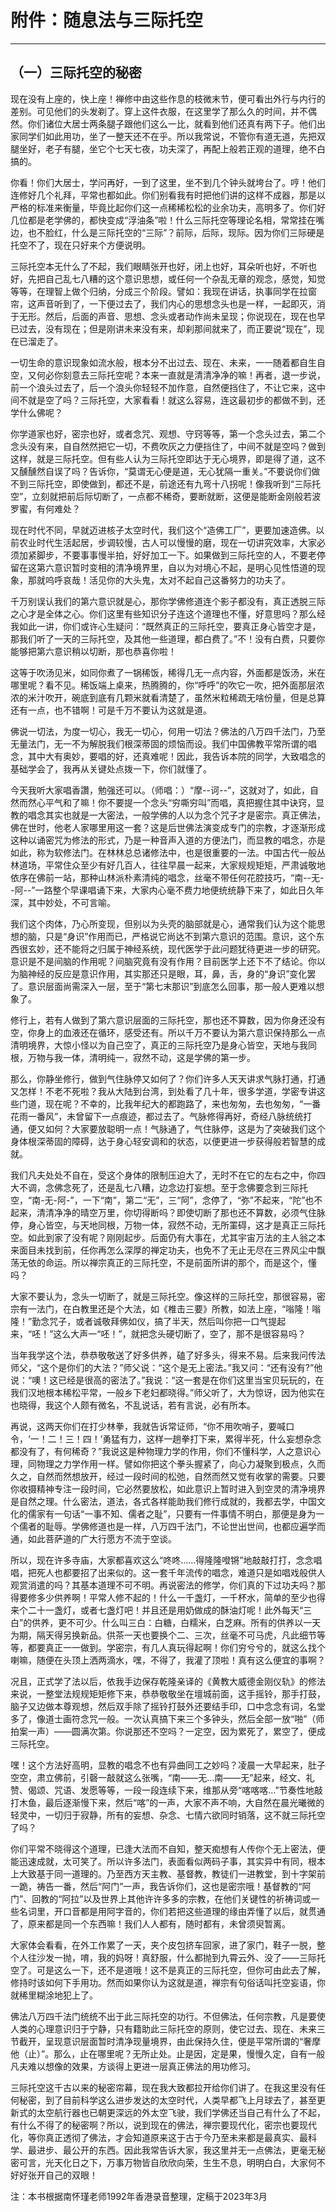 # 附件：随息法与三际托空

------

## （一）三际托空的秘密

现在没有上座的，快上座！禅修中由这些作息的枝微末节，便可看出外行与内行的差别。可见他们的头发剃了。穿上这件衣服，在这里学了那么久的时间，并不偶然。你们诸位大居士两条腿子跟他们这么一比，就看到他们还真有两下子。他们出家同学们如此用功，坐了一整天还不在乎。所以我常说，不管你有道无道，先把双腿坐好，老子有腿，坐它个七天七夜，功夫深了，再配上般若正观的道理，绝不白搞的。

你看！你们大居士，学问再好，一到了这里，坐不到几个钟头就垮台了。哼！他们连修好几个礼拜，平常也都如此。你们别看我有时把他们讲的这样不成器，那是以严格的标准来衡量，毕竟比起你们这一点稀稀松松的业余功夫，高明多了。你们好几位都是老学佛的，都快变成“浮油条”啦！什么三际托空等理论名相，常常挂在嘴边，也不脸红，什么是三际托空的“三际”？前际，后际，现际。因为你们三际硬是托空不了，现在只好来个方便说明。

三际托空本无什么了不起，我们眼睛张开也好，闭上也好，耳朵听也好，不听也好，先把自己乱七八糟的这个意识思想，或任何一个杂乱无章的观念，感觉，知觉等等，在理智上做个归纳，分成三个阶段。譬如：我现在讲话，执事同学在拉窗帘，这声音听到了，一下便过去了，我们内心的思想念头也是一样，一起即灭，消于无形。然后，后面的声音、思想、念头或者动作尚未呈现；你说现在，现在也早已过去，没有现在；但是刚讲未来没有来，却刹那间就来了，而正要说“现在”，现在已溜走了。

一切生命的意识现象如流水般，根本分不出过去、现在、未来，一一随着都自生自空，又何必你刻意去三际托空呢？本来一直就是清清净净的嘛！再者，退一步说，前一个浪头过去了，后一个浪头你轻轻不加作意，自然便挡住了，不让它来，这中间不就是空了吗？三际托空，大家看看！就这么容易，连这最初步的都做不到，还学什么佛呢？

你学道家也好，密宗也好，或者念咒、观想、守窍等等，第一个念头过去，第二个念头没有来，自自然然把它一切，不费吹灰之力便挡住了，中间不就是空吗？做到这样，就是三际托空。但有些人认为三际托空即达于无心境界，即是得了道，这不又醺醺然自误了吗？告诉你，“莫谓无心便是道，无心犹隔一重关。”不要说你们做不到三际托空，即使做到，都还不是，前途还有九弯十八拐呢！像我听到“三际托空”，立刻就把前后际切断了，一点都不稀奇，要断就断，这便是能断金刚般若波罗蜜，有何难处？

现在时代不同，早就迈进核子太空时代，我们这个“造佛工厂”，更要加速造佛。以前农业时代生活起居，步调较慢，古人可以慢慢的磨，现在一切讲究效率，大家必须加紧脚步，不要事事慢半拍，好好加工一下。如果做到三际托空的人，不要老停留在这第六意识暂时变相的清净境界里，自以为对境心不起，是明心见性悟道的现象，那就呜呼哀哉！活见你的大头鬼，太对不起自己这番努力的功夫了。

千万别误认我们的第六意识就是心，那你学佛修道连个影子都没有，真正透脱三际之心才是全体之心。你们这里有些知识分子连这个道理也不懂，好意思吗？那么经我如此一讲，你们或许心生疑问：“既然真正的三际托空，要真正身心皆空才是，那我们听了一天的三际托空，及其他一些道理，都白费了。”不！没有白费，只要你能够把第六意识稍以切断，那也恭喜你啦！

这等于吹汤见米，如同你煮了一锅稀饭，稀得几无一点内容，外面都是饭汤，米在哪里呢？看不见。稀饭端上桌来，热腾腾的，你“呼呼”的吹它一吹，把外面那层浓浓的米汁吹开，碗底到底有几颗米就看清楚了，虽然米粒稀疏无啥份量，但是总算还有一点，也不错啊！可是千万不要认为这就是道。

佛说一切法，为度一切心，我无一切心，何用一切法？佛法的八万四千法门，乃至无量法门，无一不为解脱我们根深蒂固的烦恼而设。我们中国佛教平常所谓的唱念，其中大有奥妙，要唱的好，还真难呢！因此，我告诉本院的同学，大致唱念的基础学会了，我再从关键处点拨一下，你们就懂了。

今天我听大家唱香讚，勉强还可以。（师唱：）“摩--诃--”，这就对了，如此，自然而然心平气和了嘛！你不要提一个念头“穷嘶穷叫”而唱，真把握住其中诀窍，显教的唱念其实也就是一大密法，一般学佛的人以为念个咒子才是密宗。真正佛法，佛在世时，他老人家哪里用这一套？这是后世佛法演变成专门的宗教，才逐渐形成这种以诵密咒为修法的形式，乃是一种音声入道的方便法门，而显教的唱念，亦是如此，称为软修法门。在林林总总诸修法中，也是很重要的一法。中国古代一般丛林道场，平常住众至少有好几百人，往往早晨一起来，大家规规矩矩，严肃诚敬地依序在佛前一站，那种山林派朴素清纯的唱念，丝毫不带任何花腔技巧，“南--无--阿--”一路整个早课唱诵下来，大家内心毫不费力地便统统静下来了，如此日久年深，其中妙处，不可言喻。

我们这个肉体，乃心所变现，但别以为头壳的脑部就是心，通常我们认为这个能思想的脑，只是“身识”作用而已，严格说它尚达不到第六意识的范围。意识，这个东西很玄妙，还不能将之归属于神经系统，现代医学于此问题犹待更进一步的研究。意识是不是间脑的作用呢？间脑究竟有没有作用？目前医学上还下不了结论。你以为脑神经的反应是意识作用，其实那还只是眼，耳，鼻，舌，身的“身识”变化罢了。意识层面尚需深入一层，至于“第七末那识”到底怎么回事，那一般人更难以想象了。

修行上，若有人做到了第六意识层面的三际托空，那也还不算数，因为你身还没有空，你身上的血液还在循环，感受还有。所以千万不要认为第六意识保持那么一点清明境界，大惊小怪以为自己空了，真正的三际托空乃是身心皆空，天地与我同根，万物与我一体，清明纯一，寂然不动，这是学佛的第一步。

那么，你静坐修行，做到气住脉停又如何了？你们许多人天天讲求气脉打通，打通又怎样！不老不死啦？我从大陆到台湾，到处看了几十年，很多学道，学密专讲这些门道，现在呢？不幸的，比我年纪大的都跑路了，来也匆匆，去也匆匆，“一番花雨一番风”，未曾留下一点痕迹，都过去了。气脉修得再好，奇经八脉统统打通，便又如何？大家要放聪明一点！气脉通了，气住脉停，这是为了突破我们这个身体根深蒂固的障碍，达于身心轻安调和的状态，以便更进一步获得般若智慧的成就。

我们凡夫处处不自在，受这个身体的限制压迫大了，无时不在它的左右之中，你四大不调，念佛念死了，还是乱七八糟，边念边打妄想。至于念佛要念到三际托空，“南-无-阿-”，一下“南”，第二“无”，三“阿”，念停了，“弥”不起来，“陀”也不起来，清清净净的晴空万里，你切得断吗？即使切断了那也还不算数，必须气住脉停，身心皆空，与天地同根，万物一体，寂然不动，无所罣碍，这才是真正三际托空。如此到家了没有呢？刚刚起步。后面仍有大事在，尤其宇宙万法的主人翁之本来面目未找到前，任你再怎么深厚的禅定功夫，也免不了无止无尽在三界风尘中飘荡无依的命运。所以禅宗真正的三际托空，不是前面所讲的那个，而是这个，懂吗？

大家不要认为，念头一切断了，就是三际托空。像这样的三际托空，那很容易，密宗有一法门，在白教里还是个大法，如《椎击三要》所教，如法上座，“嗡隆！嗡隆！”勤念咒子，或者诚敬拜佛如仪，搞了半天，然后叫你把一口气提起来，“呸！”这么大声一“呸！”，就把念头硬切断了，空了，那不是很容易吗？

当年我学这个法，恭恭敬敬送了好多供养，磕了好多头，得来不易。后来我问传法师父，“这个是你们的大法？”师父说：“这个是无上密法。”我又问：“还有没有?”他说：“噢！这已经是很高的密法了。”我说：“这一套是在你们这里当宝贝玩玩的，在我们汉地根本稀松平常，一般乡下老妇都晓得。”师父听了，大为惊讶，因为他实在也晓得，我这个人颇有微名，不乱说话，若有言说，必有所本。

再说，这两天你们在打少林拳，我就告诉常证师，“你不用吹哨子，要喊口令，‘一！二！三！四！’勇猛有力，这样一趟拳打下来，累得半死，什么妄想杂念都没有了，有何稀奇？”我说这是种物理力学的作用，你们不懂科学，人之意识心理，同物理之力学作用一样。譬如你把这个拳头握紧了，向心力凝聚到极点，久而久之，自然而然想放开，经过一段时间的松弛，自然而然又觉有收掌的需要。只要你收摄精神专注一段时间，它必然要放松，如此意识上暂时进入到空灵的清净境界是自然之理。什么密法，道法，各式各样能助我们修行成就的，我都去学，中国文化的儒家有一句话“一事不知、儒者之耻”，只要有一件事情不明白，那便是身为一个儒者的耻辱。学佛修道也是一样，八万四千法门，不论世出世间，也都应遍学而通，如此菩萨道的广大行愿方不流于空谈。

所以，现在许多寺庙，大家都喜欢这么“咚咚……得隆隆噔锵”地敲敲打打，念念唱唱，把死人也都要招了出来似的。这一套千年流传的唱念，难道只是如唱戏般供人观赏消遣的吗？其基本道理不可不明。再说密法的修学，你们真的下过功夫吗？那得要修多少供养啊！平常人修不起的！什么一千盏灯，一千杯水，简单的至少也得来个二十一盏灯，或者七盏灯吧！并且还是用奶做成的酥油灯呢！此外每天“三白”的供养，更不可少。什么叫三白：白糖，白糯米，白芝麻。所有的供养以一天为期，隔天得另换新品。供茶一天也要换个二、三次，丝毫不可马虎，凡此细节等等，都要真正一一做到。学密宗，有几人真玩得起啊！你们穷兮兮的，就这么找个喇嘛，随便在头顶上洒两滴水，嘿，不得了，我灌了顶啦！真有这么便宜的事啊？

况且，正式学了法以后，依我手边保存乾隆亲译的《黄教大威德金刚仪轨》的修法来说，一整堂法规规矩矩修下来，恭恭敬敬坐在壇城前面，这手摇铃，那手打鼓，脑子又边做本尊观想，然后双手除了摇铃打鼓外还要结手印，口中念念有词，名堂多了，像道士画符念咒一般。一次认真搞下来三个多钟头，然后全部一放“啪”（师拍案一声）——圆满次第。你说那还不空吗？一定空，因为累死了，累空了，便成三际托空。

嘿！这个方法好高明，显教的唱念不也有异曲同工之妙吗？凌晨一大早起来，肚子空空，肃立佛前，引磬一敲就这么张嘴，“南——无…南——无”起来，经文、礼赞、偈颂、咒语、发愿等等，一段一段连续下来，维那从旁“喀喀喀…”节奏性地敲打木鱼，最后逐渐慢下来，然后“喀”的一声，大家不声不响，大自然在晨光曦微的轻灵中，一切归于寂静，所有的妄想、杂念、七情六欲同时销落，这不就三际托空了吗？

你们平常不晓得这个道理，已逢大法而不自知，整天痴想有人传你个无上密法，便能迅速成就，太可笑了。所以许多法门，表面看似两码子事，其实异中有同，根本上大致基于同一道理的。乃至西方天主教、基督教，教徒们一进教堂，到十字架前一跪，祷告一番，然后“阿门”一声，我告诉你们，这也是密宗哦！基督教的“阿门”、回教的“阿拉”以及世界上其他许许多多的宗教，在他们关键性的祈祷词或一些名词里，开口音都是用阿字音的，你们若把这些道理的缘由弄懂了以后，就贯通了，原来都是同一个东西嘛！我们人人都有，随时都有，未曾须臾暂离。

大家体会看看，在外工作累了一天，夹个皮包挤车回家，进了家门，鞋子一脱，整个人往沙发一抛，唷，我的妈呀！真舒服，什么都抛到九霄云外、没了——三际托空了。可是这么一下，还不是道哦！这不是真正的三际托空，但你可由此去了解，修持时该如何下手用功。然而如果你认为这就是道，禅宗有句俗话叫托空妄语，你就稀里糊涂地犯上了。

佛法八万四千法门统统不出于此三际托空的功行。不但佛法，任何宗教，凡是要使人类的心理意识归于宁静，只有籍助此三际托空的原则，使它过去、现在、未来三节截开，呈现意识层面暂时清净现量境界，由此保持久住，便是平常所谓的“奢摩他（止）”。那么，止在哪里呢？无所止处。止是因，定是果，慢慢久定，自有一般凡夫难以想像的效果，方谈得上更进一层真正佛法的用功修习。

三际托空这千古以来的秘密帘幕，现在我大致都拉开给你们讲了。在我这里没有任何秘密，到了目前科学这么进步发达的太空时代，人类早都飞上月球去了，甚至更新式的太空航行器也已朝更深远的外太空飞驶，我们学佛还当自己有什么了不起，有什么不得了的秘密啊？所以，说到现在的佛法，禅宗要现代化，密宗也要现代化，等你真正透彻了佛法，才会知道原来这于古于今乃至未来都是最真实、最科学、最进步、最公开的东西。因此我常告诉大家，我这里并无一点佛法，更毫无秘密可言，光天化日之下，万事万物皆自欣欣向荣，生生不息，明明白白，大家何不好好张开自己的双眼！

注：本书根据南怀瑾老师1992年香港录音整理，定稿于2023年3月

